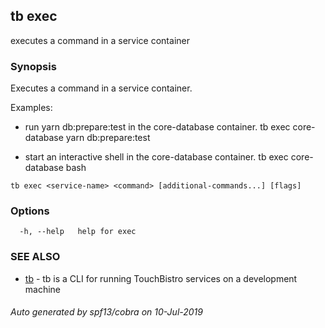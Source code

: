 ## tb exec

executes a command in a service container

### Synopsis

Executes a command in a service container.

Examples:
- run yarn db:prepare:test in the core-database container.
	tb exec core-database yarn db:prepare:test

- start an interactive shell in the core-database container.
	tb exec core-database bash

```
tb exec <service-name> <command> [additional-commands...] [flags]
```

### Options

```
  -h, --help   help for exec
```

### SEE ALSO

* [tb](tb.md)	 - tb is a CLI for running TouchBistro services on a development machine

###### Auto generated by spf13/cobra on 10-Jul-2019
